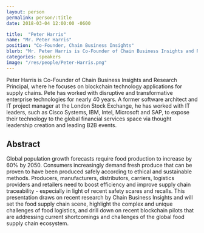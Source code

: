 ```yaml
---
layout: person
permalink: person/:title
date: 2018-03-04 12:00:00 -0600

title:  "Peter Harris"
name: "Mr. Peter Harris"
position: "Co-Founder, Chain Business Insights"
blurb: "Mr. Peter Harris is Co-Founder of Chain Business Insights and Research Principal, where he focuses on blockchain technology applications for supply chains."
categories: speakers
image: "/res/people/Peter-Harris.png"
---
```


Peter Harris is Co-Founder of Chain Business Insights and Research Principal, where he focuses on blockchain technology applications for supply chains. Pete has worked with disruptive and transformative enterprise technologies for nearly 40 years. A former software architect and IT project manager at the London Stock Exchange, he has worked with IT leaders, such as Cisco Systems, IBM, Intel, Microsoft and SAP, to expose their technology to the global financial services space via thought leadership creation and leading B2B events.

## Abstract
Global population growth forecasts require food production to increase by 60% by 2050. Consumers increasingly demand fresh produce that can be proven to have been produced safely according to ethical and sustainable methods. Producers, manufacturers, distributors, carriers, logistics providers and retailers need to boost efficiency and improve supply chain traceability - especially in light of recent safety scares and recalls. This presentation draws on recent research by Chain Business Insights and will set the food supply chain scene, highlight the complex and unique challenges of food logistics, and drill down on recent blockchain pilots that are addressing current shortcomings and challenges of the global food supply chain ecosystem.